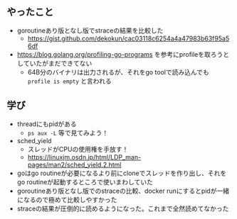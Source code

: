 ## やったこと

- goroutineあり版となし版でstraceの結果を比較した
  - https://gist.github.com/dekokun/cac03118c6254a4a47983b63f95a56df
- https://blog.golang.org/profiling-go-programs を参考にprofileを取ろうとしていたがまだできてない
  - 64B分のバイナリは出力されるが、それをgo toolで読み込んでも `profile is empty` と言われる

## 学び

- threadにもpidがある
  - `ps aux -L` 等で見てみよう！
- sched_yield
  - スレッドがCPUの使用権を手放す！
  - https://linuxjm.osdn.jp/html/LDP_man-pages/man2/sched_yield.2.html
- goはgo routineが必要になるより前にcloneでスレッドを作り出し、それをgo routineが起動するところで使いまわしていた
- goroutineあり版となし版でのstraceの比較、docker runにするとpidが一緒になるので極めて比較しやすかった
- straceの結果が圧倒的に読めるようになった。これまで全然読めてなかった
